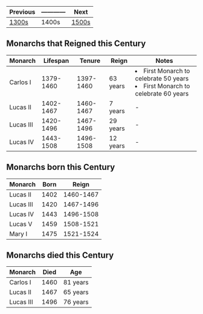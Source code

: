 | Previous | ———— | Next |
| - | - | - |
| [1300s] | 1400s | [1500s] |

[1500s]: ../1500_1599/
[1300s]: ../1300_1399/
## Monarchs that Reigned this Century
| Monarch | Lifespan | Tenure | Reign | Notes |
| ------- | ------- | ------- | ----- | ------- |
| Carlos I | 1379-1460 | 1397-1460 | 63 years  |  <li>First Monarch to celebrate 50 years</li><li>First Monarch to celebrate 60 years</li> |
| Lucas II | 1402-1467 | 1460-1467 | 7 years  |  - |
| Lucas III | 1420-1496 | 1467-1496 | 29 years  |  - |
| Lucas IV | 1443-1508 | 1496-1508 | 12 years  |  - |

## Monarchs born this Century
| Monarch | Born | Reign |
| ------- | ------- | ----- |
| Lucas II | 1402 | 1460-1467 |
| Lucas III | 1420 | 1467-1496 |
| Lucas IV | 1443 | 1496-1508 |
| Lucas V | 1459 | 1508-1521 |
| Mary I | 1475 | 1521-1524 |


## Monarchs died this Century
| Monarch | Died | Age |
| ------- | ------- | ----- |
| Carlos I | 1460 | 81 years |
| Lucas II | 1467 | 65 years |
| Lucas III | 1496 | 76 years |
